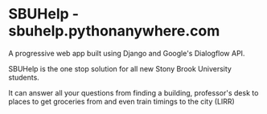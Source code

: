 # SBUHelp - sbuhelp.pythonanywhere.com

A progressive web app built using Django and Google's Dialogflow API.

SBUHelp is the one stop solution for all new Stony Brook University students.

It can answer all your questions from finding a building, professor's desk to places to get groceries from and even train timings to the city (LIRR)

